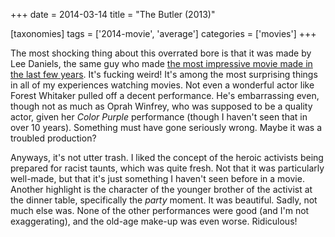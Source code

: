 +++
date = 2014-03-14
title = "The Butler (2013)"

[taxonomies]
tags = ['2014-movie', 'average']
categories = ['movies']
+++

The most shocking thing about this overrated bore is that it was made by
Lee Daniels, the same guy who made [the most impressive movie made in
the last few years]. It\'s fucking weird! It\'s among the most
surprising things in all of my experiences watching movies. Not even a
wonderful actor like Forest Whitaker pulled off a decent performance.
He\'s embarrassing even, though not as much as Oprah Winfrey, who was
supposed to be a quality actor, given her *Color Purple* performance
(though I haven\'t seen that in over 10 years). Something must have gone
seriously wrong. Maybe it was a troubled production?

Anyways, it\'s not utter trash. I liked the concept of the heroic
activists being prepared for racist taunts, which was quite fresh. Not
that it was particularly well-made, but that it\'s just something I
haven\'t seen before in a movie. Another highlight is the character of
the younger brother of the activist at the dinner table, specifically
the *party* moment. It was beautiful. Sadly, not much else was. None of
the other performances were good (and I\'m not exaggerating), and the
old-age make-up was even worse. Ridiculous!

  [the most impressive movie made in the last few years]: http://movies.tshepang.net/precious-2009
